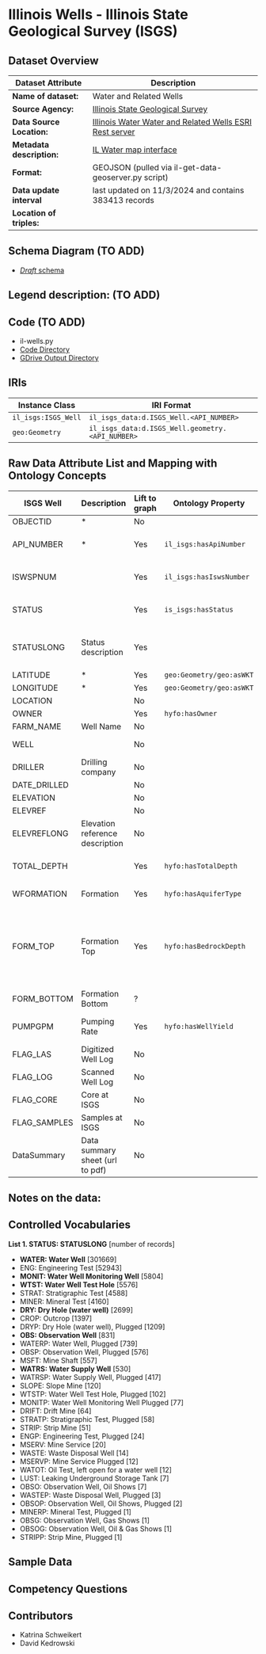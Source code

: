 # Illinois Wells - Illinois State Geological Survey (ISGS)

## Dataset Overview
| Dataset Attribute | Description |
| --- | --- |
| **Name of dataset:** | Water and Related Wells |
| **Source Agency:** | [Illinois State Geological Survey](https://isgs.illinois.edu/) |
| **Data Source Location:** | [Illinois Water Water and Related Wells ESRI Rest server](https://maps.isgs.illinois.edu/arcgis/rest/services/ILWATER/Water_and_Related_Wells2/MapServer) |
| **Metadata description:** | [IL Water map interface](https://prairie-research.maps.arcgis.com/apps/webappviewer/index.html?id=e06b64ae0c814ef3a4e43a191cb57f87) |
| **Format:** | GEOJSON (pulled via il-get-data-geoserver.py script) |
| **Data update interval** | last updated on 11/3/2024 and contains 383413 records |
| **Location of triples:** |  |

## Schema Diagram (TO ADD)
- [*Draft* schema]()

**Legend description:** (TO ADD)
- 

## Code (TO ADD)
- il-wells.py
- [Code Directory]()
- [GDrive Output Directory]()

## IRIs
| Instance Class | IRI Format |
| --- | --- |
| `il_isgs:ISGS_Well` | `il_isgs_data:d.ISGS_Well.<API_NUMBER>` |
| `geo:Geometry` | `il_isgs_data:d.ISGS_Well.geometry.<API_NUMBER>` |

## Raw Data Attribute List and Mapping with Ontology Concepts
| ISGS Well | Description | Lift to graph | Ontology Property | Comments |
| --- | --- | --- | --- | --- |
| OBJECTID     | * | No |  |  |
| API_NUMBER   | * | Yes | `il_isgs:hasApiNumber` | used as unique identifier |
| ISWSPNUM     |  | Yes | `il_isgs:hasIswsNumber` | present for about 40% of records |
| STATUS       |  | Yes | `is_isgs:hasStatus` | controlled vocabulary (see below) |
| STATUSLONG   | Status description | Yes |  | via controlled vocabulary (see below) |
| LATITUDE     | * | Yes | `geo:Geometry/geo:asWKT` |  |
| LONGITUDE    | * | Yes | `geo:Geometry/geo:asWKT` |  |
| LOCATION     |  | No |  | ?mapsheet |
| OWNER        |  | Yes | `hyfo:hasOwner` | |
| FARM_NAME    | Well Name | No |  |  |
| WELL         |  | No |  | matches FARM_NAME |
| DRILLER      | Drilling company | No |  |  |
| DATE_DRILLED |  | No |  |  |
| ELEVATION    |  | No |  |  |
| ELEVREF      |  | No |  |  |
| ELEVREFLONG  | Elevation reference description | No |  |  |
| TOTAL_DEPTH  |  | Yes | `hyfo:hasTotalDepth` | Integer, includes 0 and NULL |
| WFORMATION   | Formation | Yes | `hyfo:hasAquiferType` | Need to verify this |
| FORM_TOP     | Formation Top | Yes | `hyfo:hasBedrockDepth` | Need to verify this <br/> Integer, includes 0 and NULL (and ~20 negative values?) |
| FORM_BOTTOM  | Formation Bottom | ? |  |  |
| PUMPGPM      | Pumping Rate | Yes | `hyfo:hasWellYield` | Integer, includes 0 and NULL |
| FLAG_LAS     | Digitized Well Log | No |  |  |
| FLAG_LOG     | Scanned Well Log   | No |  |  |
| FLAG_CORE    | Core at ISGS | No |  |  |
| FLAG_SAMPLES | Samples at ISGS | No |  |  |
| DataSummary  | Data summary sheet (url to  pdf) | No |  |  |

**Notes on the data:**
- 

## Controlled Vocabularies
**List 1. STATUS: STATUSLONG** [number of records]
- **WATER: Water Well** [301669]
- ENG: Engineering Test [52943]
- **MONIT: Water Well Monitoring Well** [5804]
- **WTST: Water Well Test Hole** [5576]
- STRAT: Stratigraphic Test [4588]
- MINER: Mineral Test [4160]
- **DRY: Dry Hole (water well)** [2699]
- CROP: Outcrop [1397]
- DRYP: Dry Hole (water well), Plugged [1209]
- **OBS: Observation Well** [831]
- WATERP: Water Well, Plugged [739]
- OBSP: Observation Well, Plugged [576]
- MSFT: Mine Shaft [557]
- **WATRS: Water Supply Well** [530]
- WATRSP: Water Supply Well, Plugged [417]
- SLOPE: Slope Mine [120]
- WTSTP: Water Well Test Hole, Plugged [102]
- MONITP: Water Well Monitoring Well Plugged [77]
- DRIFT: Drift Mine [64]
- STRATP: Stratigraphic Test, Plugged [58]
- STRIP: Strip Mine [51]
- ENGP: Engineering Test, Plugged [24]
- MSERV: Mine Service [20]
- WASTE: Waste Disposal Well [14]
- MSERVP: Mine Service Plugged [12]
- WATOT: Oil Test, left open for a water well [12]
- LUST: Leaking Underground Storage Tank [7]
- OBSO: Observation Well, Oil Shows [7]
- WASTEP: Waste Disposal Well, Plugged [3]
- OBSOP: Observation Well, Oil Shows, Plugged [2]
- MINERP: Mineral Test, Plugged [1]
- OBSG: Observation Well, Gas Shows [1]
- OBSOG: Observation Well, Oil & Gas Shows [1]
- STRIPP: Strip Mine, Plugged [1]

## Sample Data

## Competency Questions 

## Contributors
- Katrina Schweikert
- David Kedrowski
